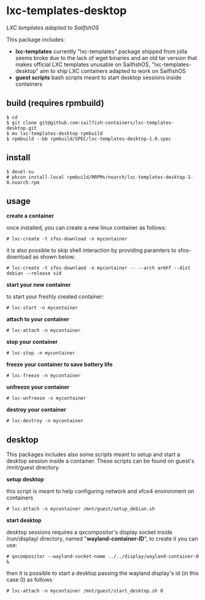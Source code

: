 # lxc-templates-desktop

*LXC templates adapted to SailfshOS*

This package includes: 
 - **lxc-templates** currently "lxc-templates" package shipped from jolla seems broke due to the lack of wget binaries and an old tar version that makes official LXC templates unusable on SailfishOS, "lxc-templates-desktop" aim to ship LXC containers adapted to work on SailfishOS
 - **guest scripts** bash scripts meant to start desktop sessions inside containers

## build (requires rpmbuild)
```
$ cd
$ git clone git@github.com:sailfish-containers/lxc-templates-desktop.git
$ mv lxc-templates-desktop rpmbuild
$ rpmbuild --bb rpmbuild/SPEC/lxc-templates-desktop-1.0.spec
```

## install 
```
$ devel-su
# pkcon install-local rpmbuild/RRPMs/noarch/lxc-templates-desktop-1-0.noarch.rpm

```

## usage

**create a container**

once installed, you can create a new linux container as follows:

```
# lxc-create -t sfos-download -n mycontainer
```
it is also possible to skip shell interaction by providing paramters to sfos-download as shown below:
```
# lxc-create -t sfos-downlaod -n mycontainer -- --arch armhf --dist debian --release sid
```

**start your new container**

to start your freshly created container:
```
# lxc-start -n mycontainer
```

**attach to your container**

```
# lxc-attach -n mycontainer
```

**stop your container**

```
# lxc-stop -n mycontainer
```

**freeze your container to save battery life**

```
# lxc-freeze -n mycontainer
```

**unfreeze your container**

```
# lxc-unfreeze -n mycontainer
```

**destroy your container**

```
# lxc-destroy -n mycontainer
```

## desktop

This packages includes also some scripts meant to setup and start a desktop session inside a container.
These scripts can be found on guest's /mnt/guest directory.

**setup desktop**

this script is meant to help configuring network and xfce4 environment on containers
```
# lxc-attach -n mycontainer /mnt/guest/setup_debian.sh
```

**start desktop**

desktop sessions requires a qxcompositor's display socket inside /run/display/ directory, named "**wayland-container-ID**", to create it you can use:
```
# qxcompositor --wayland-socket-name ../../display/wayland-container-0 &
```

then it is possible to start a desktop passing the wayland display's id (in this case 0) as follows
```
# lxc-attach -n mycontainer /mnt/guest/start_desktop.sh 0
```
